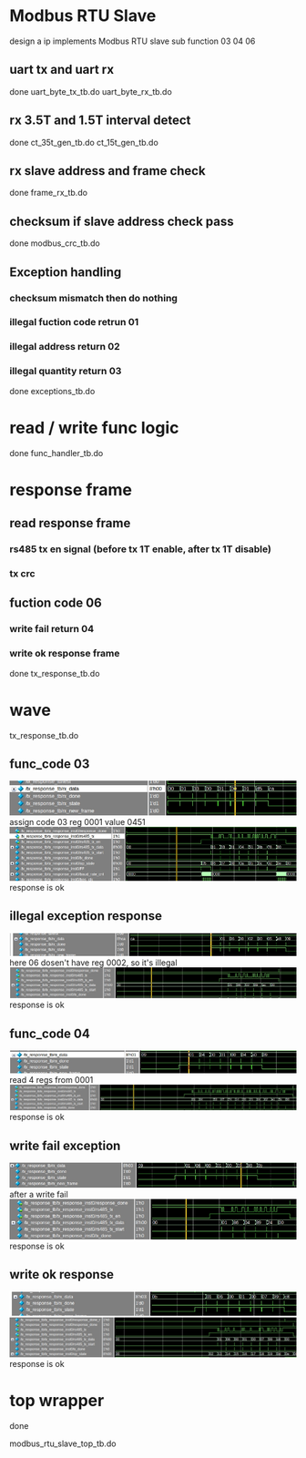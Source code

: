 # Modbus RTU Slave
design a ip implements Modbus RTU slave sub function 03 04 06

## uart tx and uart rx
done
uart_byte_tx_tb.do
uart_byte_rx_tb.do

## rx 3.5T and 1.5T interval detect
done
ct_35t_gen_tb.do
ct_15t_gen_tb.do

## rx slave address and frame check
done
frame_rx_tb.do

## checksum if slave address check pass
done
modbus_crc_tb.do

## Exception handling
### checksum mismatch then do nothing
### illegal fuction code retrun 01
### illegal address return 02
### illegal quantity return 03

done
exceptions_tb.do

# read / write func logic
done
func_handler_tb.do

# response frame
## read response frame
### rs485 tx en signal (before tx 1T enable, after tx 1T disable)
### tx crc
## fuction code 06
### write fail return 04
### write ok response frame
done
tx_response_tb.do


# wave
tx_response_tb.do
## func_code 03
![](pic/rx_03_normal.jpg)
assign code 03 reg 0001 value 0451
![](pic/repsonse_03_normal.jpg)
response is ok

## illegal exception response
![](pic/illigal_reg.jpg)
here 06 dosen't have reg 0002, so it's illegal
![](pic/illigal_reg_response.jpg)
response is ok

## func_code 04
![](pic/rx_04_normal.jpg)
read 4 regs from 0001
![](pic/repsonse_04_normal.jpg)
response is ok

## write fail exception
![](pic/write_failed.jpg)
after a write fail
![](pic/write_failed_response.jpg)
response is ok

## write ok response
![](pic/write_ok.jpg)
![](pic/write_ok_response.jpg)
response is ok

# top wrapper
done

modbus_rtu_slave_top_tb.do